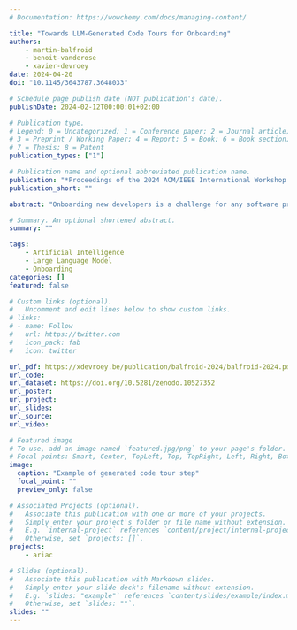 ```yaml
---
# Documentation: https://wowchemy.com/docs/managing-content/

title: "Towards LLM-Generated Code Tours for Onboarding"
authors: 
    - martin-balfroid
    - benoit-vanderose
    - xavier-devroey
date: 2024-04-20
doi: "10.1145/3643787.3648033"

# Schedule page publish date (NOT publication's date).
publishDate: 2024-02-12T00:00:01+02:00

# Publication type.
# Legend: 0 = Uncategorized; 1 = Conference paper; 2 = Journal article;
# 3 = Preprint / Working Paper; 4 = Report; 5 = Book; 6 = Book section;
# 7 = Thesis; 8 = Patent
publication_types: ["1"]

# Publication name and optional abbreviated publication name.
publication: "*Proceedings of the 2024 ACM/IEEE International Workshop on NL-based Software Engineering (NLBSE '24)*"
publication_short: ""

abstract: "Onboarding new developers is a challenge for any software project. Addressing this challenge relies on human resources (e.g., having a senior developer write documentation or mentor the new developer). One promising solution is using annotated code tours. While this approach partially lifts the need for mentorship, it still requires a senior developer to write this interactive form of documentation. This paper argues that a Large Language Model (LLM) might help with this documentation process. Our approach is to record the stack trace between a failed test and a faulty method. We then extract code snippets from the methods in this stack trace using CodeQL, a static analysis tool and have them explained by gpt-3.5-turbo-1106, the LLM behind ChatGPT. Finally, we evaluate the quality of a sample of these generated tours using a checklist. We show that the automatic generation of code tours is feasible but has limitations like redundant and low-level explanations."

# Summary. An optional shortened abstract.
summary: ""

tags: 
    - Artificial Intelligence
    - Large Language Model
    - Onboarding
categories: []
featured: false

# Custom links (optional).
#   Uncomment and edit lines below to show custom links.
# links:
# - name: Follow
#   url: https://twitter.com
#   icon_pack: fab
#   icon: twitter

url_pdf: https://xdevroey.be/publication/balfroid-2024/balfroid-2024.pdf
url_code:
url_dataset: https://doi.org/10.5281/zenodo.10527352
url_poster:
url_project:
url_slides:
url_source:
url_video:

# Featured image
# To use, add an image named `featured.jpg/png` to your page's folder. 
# Focal points: Smart, Center, TopLeft, Top, TopRight, Left, Right, BottomLeft, Bottom, BottomRight.
image:
  caption: "Example of generated code tour step"
  focal_point: ""
  preview_only: false

# Associated Projects (optional).
#   Associate this publication with one or more of your projects.
#   Simply enter your project's folder or file name without extension.
#   E.g. `internal-project` references `content/project/internal-project/index.md`.
#   Otherwise, set `projects: []`.
projects: 
    - ariac

# Slides (optional).
#   Associate this publication with Markdown slides.
#   Simply enter your slide deck's filename without extension.
#   E.g. `slides: "example"` references `content/slides/example/index.md`.
#   Otherwise, set `slides: ""`.
slides: ""
---
```

